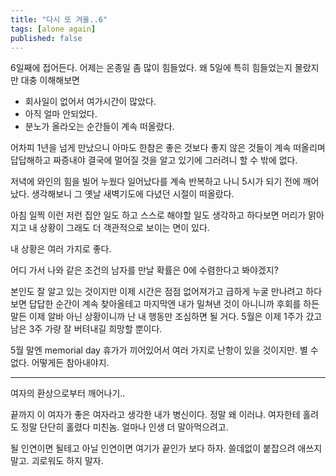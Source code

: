```yaml
---
title: "다시 또 겨울..6"
tags: [alone again]
published: false
---
```


6일째에 접어든다. 어제는 온종일 좀 많이 힘들었다. 왜 5일에 특히 힘들었는지 몰랐지만 대충 이해해보면 

- 회사일이 없어서 여가시간이 많았다.
- 아직 얼마 안되었다.
- 분노가 올라오는 순간들이 계속 떠올랐다.

어차피 1년을 넘게 만났으니 아마도 한참은 좋은 것보다 좋지 않은 것들이 계속 떠올리며 답답해하고 짜증내야 결국에 멀어질 것을 알고 있기에 그러려니 할 수 밖에 없다.

저녁에 와인의 힘을 빌어 누웠다 일어났다를 계속 반복하고 나니 5시가 되기 전에 깨어났다. 생각해보니 그 옛날 새벽기도에 다녔던 시절이 떠올랐다.

아침 일찍 이런 저런 집안 일도 하고 스스로 해야할 일도 생각하고 하다보면 머리가 맑아지고 내 상황이 그래도 더 객관적으로 보이는 면이 있다.

내 상황은 여러 가지로 좋다. 

어디 가서 나와 같은 조건의 남자를 만날 확률은 0에 수렴한다고 봐야겠지?

본인도 잘 알고 있는 것이지만 이제 시간은 점점 없어져가고 급하게 누굴 만나려고 하다보면 답답한 순간이 계속 찾아올테고 마지막엔 내가 밀쳐낸 것이 아니니까 후회를 하든 말든 이제 알바 아닌 상황이니까 난 내 행동만 조심하면 될 거다. 5월은 이제 1주가 갔고 남은 3주 가량 잘 버텨내길 희망할 뿐이다.

5월 말엔 memorial day 휴가가 끼어있어서 여러 가지로 난항이 있을 것이지만. 별 수 없다. 어떻게든 참아내야지.

----
여자의 환상으로부터 깨어나기..

끝까지 이 여자가 좋은 여자라고 생각한 내가 병신이다. 정말 왜 이러냐. 여자한테 홀려도 정말 단단히 홀렸다 미친놈. 얼마나 인생 더 말아먹으려고.

될 인연이면 될테고 아닐 인연이면 여기가 끝인가 보다 하자. 쓸데없이 붙잡으려 애쓰지 말고. 괴로워도 하지 말자. 
